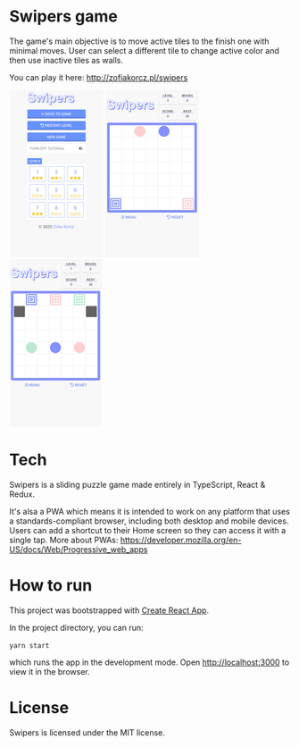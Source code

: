 # Swipers game

The game's main objective is to move active tiles to the finish one with minimal moves. User can select a different tile to change active color and then use inactive tiles as walls.

You can play it here: http://zofiakorcz.pl/swipers

![Image of Swipers menu](./public/swipers_menu.png)
![Image of Swipers game](./public/swipers_game.png)
![Image of Swipers game - advanced level](./public/swipers_advanced.png)

# Tech

Swipers is a sliding puzzle game made entirely in TypeScript, React & Redux.

It's alsa a PWA which means it is intended to work on any platform that uses a standards-compliant browser, including both desktop and mobile devices. Users can add a shortcut to their Home screen so they can access it with a single tap. More about PWAs: https://developer.mozilla.org/en-US/docs/Web/Progressive_web_apps

# How to run

This project was bootstrapped with [Create React App](https://github.com/facebook/create-react-app).

In the project directory, you can run:

`yarn start`

which runs the app in the development mode.
Open [http://localhost:3000](http://localhost:3000) to view it in the browser.

# License
Swipers is licensed under the MIT license.
